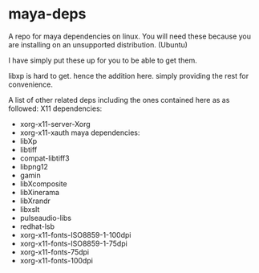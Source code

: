 # maya-deps

A repo for maya dependencies on linux. 
You will need these because you are installing on an unsupported distribution. (Ubuntu)

I have simply put these up for you to be able to get them. 

libxp is hard to get. hence the addition here. simply providing the rest for convenience.

A list of other related deps including the ones contained here as as followed:
X11 dependencies:
- xorg-x11-server-Xorg
- xorg-x11-xauth
maya dependencies:
- libXp
- libtiff
- compat-libtiff3
- libpng12
- gamin
- libXcomposite
- libXinerama
- libXrandr
- libxslt
- pulseaudio-libs
- redhat-lsb
- xorg-x11-fonts-ISO8859-1-100dpi
- xorg-x11-fonts-ISO8859-1-75dpi
- xorg-x11-fonts-75dpi
- xorg-x11-fonts-100dpi
